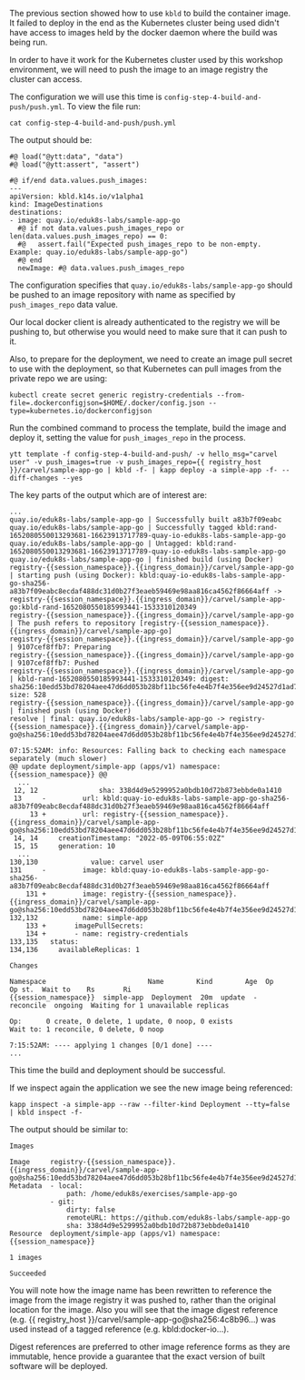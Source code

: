 The previous section showed how to use `kbld` to build the container image. It failed to deploy in the end as the Kubernetes cluster being used didn't have access to images held by the docker daemon where the build was being run.

In order to have it work for the Kubernetes cluster used by this workshop environment, we will need to push the image to an image registry the cluster can access.

The configuration we will use this time is `config-step-4-build-and-push/push.yml`. To view the file run:

```execute
cat config-step-4-build-and-push/push.yml
```

The output should be:

```
#@ load("@ytt:data", "data")
#@ load("@ytt:assert", "assert")

#@ if/end data.values.push_images:
---
apiVersion: kbld.k14s.io/v1alpha1
kind: ImageDestinations
destinations:
- image: quay.io/eduk8s-labs/sample-app-go
  #@ if not data.values.push_images_repo or len(data.values.push_images_repo) == 0:
  #@   assert.fail("Expected push_images_repo to be non-empty. Example: quay.io/eduk8s-labs/sample-app-go")
  #@ end
  newImage: #@ data.values.push_images_repo
```

The configuration specifies that `quay.io/eduk8s-labs/sample-app-go` should be pushed to an image repository with name as specified by `push_images_repo` data value.

Our local docker client is already authenticated to the registry we will be pushing to, but otherwise you would need to make sure that it can push to it.

Also, to prepare for the deployment, we need to create an image pull secret to use with the deployment, so that Kubernetes can pull images from the private repo we are using:

```execute
kubectl create secret generic registry-credentials --from-file=.dockerconfigjson=$HOME/.docker/config.json --type=kubernetes.io/dockerconfigjson
```

Run the combined command to process the template, build the image and deploy it, setting the value for `push_images_repo` in the process.

```execute-1
ytt template -f config-step-4-build-and-push/ -v hello_msg="carvel user" -v push_images=true -v push_images_repo={{ registry_host }}/carvel/sample-app-go | kbld -f- | kapp deploy -a simple-app -f- --diff-changes --yes
```

The key parts of the output which are of interest are:

```
...
quay.io/eduk8s-labs/sample-app-go | Successfully built a83b7f09eabc
quay.io/eduk8s-labs/sample-app-go | Successfully tagged kbld:rand-1652080550013293681-16623913717789-quay-io-eduk8s-labs-sample-app-go
quay.io/eduk8s-labs/sample-app-go | Untagged: kbld:rand-1652080550013293681-16623913717789-quay-io-eduk8s-labs-sample-app-go
quay.io/eduk8s-labs/sample-app-go | finished build (using Docker)
registry-{{session_namespace}}.{{ingress_domain}}/carvel/sample-app-go | starting push (using Docker): kbld:quay-io-eduk8s-labs-sample-app-go-sha256-a83b7f09eabc8ecdaf488dc31d0b27f3eaeb59469e98aa816ca4562f86664aff -> registry-{{session_namespace}}.{{ingress_domain}}/carvel/sample-app-go:kbld-rand-1652080550185993441-1533310120349
registry-{{session_namespace}}.{{ingress_domain}}/carvel/sample-app-go | The push refers to repository [registry-{{session_namespace}}.{{ingress_domain}}/carvel/sample-app-go]
registry-{{session_namespace}}.{{ingress_domain}}/carvel/sample-app-go | 9107cef8ffb7: Preparing
registry-{{session_namespace}}.{{ingress_domain}}/carvel/sample-app-go | 9107cef8ffb7: Pushed
registry-{{session_namespace}}.{{ingress_domain}}/carvel/sample-app-go | kbld-rand-1652080550185993441-1533310120349: digest: sha256:10edd53bd78204aee47d6dd053b28bf11bc56fe4e4b7f4e356ee9d24527d1ad7 size: 528
registry-{{session_namespace}}.{{ingress_domain}}/carvel/sample-app-go | finished push (using Docker)
resolve | final: quay.io/eduk8s-labs/sample-app-go -> registry-{{session_namespace}}.{{ingress_domain}}/carvel/sample-app-go@sha256:10edd53bd78204aee47d6dd053b28bf11bc56fe4e4b7f4e356ee9d24527d1ad7

07:15:52AM: info: Resources: Falling back to checking each namespace separately (much slower)
@@ update deployment/simple-app (apps/v1) namespace: {{session_namespace}} @@
  ...
 12, 12               sha: 338d4d9e5299952a0bdb10d72b873ebbde0a1410
 13     -         url: kbld:quay-io-eduk8s-labs-sample-app-go-sha256-a83b7f09eabc8ecdaf488dc31d0b27f3eaeb59469e98aa816ca4562f86664aff
     13 +         url: registry-{{session_namespace}}.{{ingress_domain}}/carvel/sample-app-go@sha256:10edd53bd78204aee47d6dd053b28bf11bc56fe4e4b7f4e356ee9d24527d1ad7
 14, 14     creationTimestamp: "2022-05-09T06:55:02Z"
 15, 15     generation: 10
  ...
130,130             value: carvel user
131     -         image: kbld:quay-io-eduk8s-labs-sample-app-go-sha256-a83b7f09eabc8ecdaf488dc31d0b27f3eaeb59469e98aa816ca4562f86664aff
    131 +         image: registry-{{session_namespace}}.{{ingress_domain}}/carvel/sample-app-go@sha256:10edd53bd78204aee47d6dd053b28bf11bc56fe4e4b7f4e356ee9d24527d1ad7
132,132           name: simple-app
    133 +       imagePullSecrets:
    134 +       - name: registry-credentials
133,135   status:
134,136     availableReplicas: 1

Changes

Namespace                         Name        Kind        Age  Op      Op st.  Wait to    Rs       Ri  
{{session_namespace}}  simple-app  Deployment  20m  update  -       reconcile  ongoing  Waiting for 1 unavailable replicas  

Op:      0 create, 0 delete, 1 update, 0 noop, 0 exists
Wait to: 1 reconcile, 0 delete, 0 noop

7:15:52AM: ---- applying 1 changes [0/1 done] ----
...
```

This time the build and deployment should be successful.

If we inspect again the application we see the new image being referenced:

```execute-1
kapp inspect -a simple-app --raw --filter-kind Deployment --tty=false | kbld inspect -f-
```

The output should be similar to:

```
Images

Image     registry-{{session_namespace}}.{{ingress_domain}}/carvel/sample-app-go@sha256:10edd53bd78204aee47d6dd053b28bf11bc56fe4e4b7f4e356ee9d24527d1ad7  
Metadata  - local:  
              path: /home/eduk8s/exercises/sample-app-go  
          - git:  
              dirty: false  
              remoteURL: https://github.com/eduk8s-labs/sample-app-go  
              sha: 338d4d9e5299952a0bdb10d72b873ebbde0a1410  
Resource  deployment/simple-app (apps/v1) namespace: {{session_namespace}}  

1 images

Succeeded
```

You will note how the image name has been rewritten to reference the image from the image registry it was pushed to, rather than the original location for the image. Also you will see that the image digest reference (e.g. {{ registry_host }}/carvel/sample-app-go@sha256:4c8b96...) was used instead of a tagged reference (e.g. kbld:docker-io...).

Digest references are preferred to other image reference forms as they are immutable, hence provide a guarantee that the exact version of built software will be deployed.
